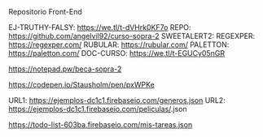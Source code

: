 Repositorio Front-End

EJ-TRUTHY-FALSY: https://we.tl/t-dVHrk0KF7o
REPO: https://github.com/angelvil92/curso-sopra-2
SWEETALERT2: <script src="https://cdn.jsdelivr.net/npm/sweetalert2@8"></script>
REGEXPER: https://regexper.com/
RUBULAR: https://rubular.com/
PALETTON: https://paletton.com/
DOC-CURSO: https://we.tl/t-EGUCy05nGR

https://notepad.pw/beca-sopra-2

https://codepen.io/Stausholm/pen/pxWPKe

URL1: https://ejemplos-dc1c1.firebaseio.com/generos.json
URL2: https://ejemplos-dc1c1.firebaseio.com/peliculas/<genero>.json

https://todo-list-603ba.firebaseio.com/mis-tareas.json

